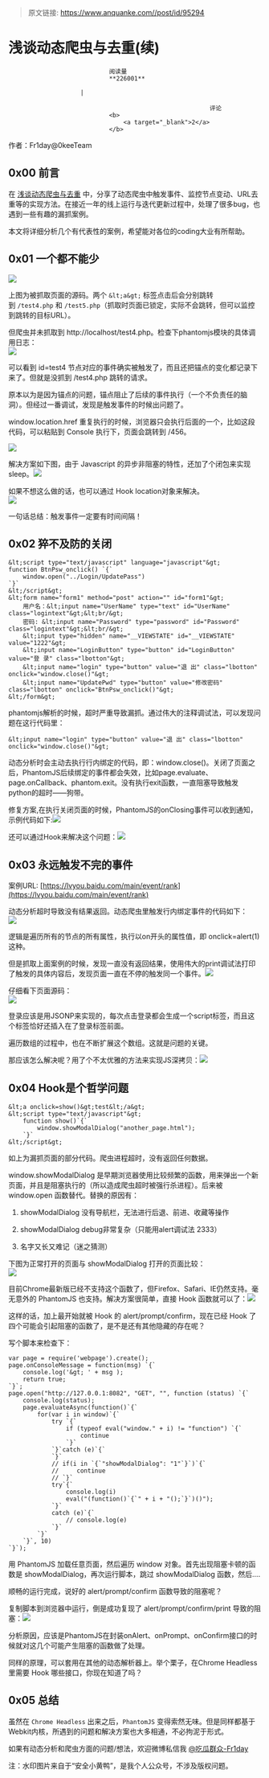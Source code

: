 > 原文链接: https://www.anquanke.com//post/id/95294 


# 浅谈动态爬虫与去重(续)


                                阅读量   
                                **226001**
                            
                        |
                        
                                                            评论
                                <b>
                                    <a target="_blank">2</a>
                                </b>
                                                                                    



作者：Fr1day@0keeTeam

## 0x00 前言

在 [浅谈动态爬虫与去重](http://bobao.360.cn/learning/detail/3391.html) 中，分享了动态爬虫中触发事件、监控节点变动、URL去重等的实现方法。在接近一年的线上运行与迭代更新过程中，处理了很多bug，也遇到一些有趣的漏抓案例。

本文将详细分析几个有代表性的案例，希望能对各位的coding大业有所帮助。



## 0x01 一个都不能少

[![](https://p4.ssl.qhimg.com/t01fd29450f5ab28c6d.jpg)](https://p4.ssl.qhimg.com/t01fd29450f5ab28c6d.jpg)

上图为被抓取页面的源码。两个 `&lt;a&gt;` 标签点击后会分别跳转到 `/test4.php` 和 `/test5.php`（抓取时页面已锁定，实际不会跳转，但可以监控到跳转的目标URL）。

但爬虫并未抓取到 http://localhost/test4.php。检查下phantomjs模块的具体调用日志：<br>[![](https://p4.ssl.qhimg.com/t01aa40469f47d7bf3b.jpg)](https://p4.ssl.qhimg.com/t01aa40469f47d7bf3b.jpg)

可以看到 id=test4 节点对应的事件确实被触发了，而且还把锚点的变化都记录下来了。但就是没抓到 /test4.php 跳转的请求。

原本以为是因为锚点的问题，锚点阻止了后续的事件执行（一个不负责任的脑洞）。但经过一番调试，发现是触发事件的时候出问题了。

window.location.href 重复执行的时候，浏览器只会执行后面的一个，比如这段代码，可以粘贴到 Console 执行下，页面会跳转到 /456。

[![](https://p5.ssl.qhimg.com/t013c761b8a7a0d0aed.jpg)](https://p5.ssl.qhimg.com/t013c761b8a7a0d0aed.jpg)

解决方案如下图，由于 Javascript 的异步非阻塞的特性，还加了个闭包来实现 sleep。[![](https://p1.ssl.qhimg.com/t0140a7cf736056f8cd.jpg)](https://p1.ssl.qhimg.com/t0140a7cf736056f8cd.jpg)

如果不想这么做的话，也可以通过 Hook location对象来解决。<br>[![](https://p5.ssl.qhimg.com/t01c461c8885051e7f1.jpg)](https://p5.ssl.qhimg.com/t01c461c8885051e7f1.jpg)

一句话总结：触发事件一定要有时间间隔！

## 0x02 猝不及防的关闭

```
&lt;script type="text/javascript" language="javascript"&gt;
function BtnPsw_onclick() `{`
    window.open("../Login/UpdatePass")
`}` 
&lt;/script&gt;
&lt;form name="form1" method="post" action="" id="form1"&gt;
    用户名：&lt;input name="UserName" type="text" id="UserName" class="logintext"&gt;&lt;br/&gt;
    密码: &lt;input name="Password" type="password" id="Password" class="logintext"&gt;&lt;br/&gt;
    &lt;input type="hidden" name="__VIEWSTATE" id="__VIEWSTATE" value="1222"&gt;
    &lt;input name="LoginButton" type="button" id="LoginButton" value="登 录" class="lbotton"&gt;
    &lt;input name="login" type="button" value="退 出" class="lbotton" onclick="window.close()"&gt;
    &lt;input name="UpdatePwd" type="button" value="修改密码" class="lbotton" onclick="BtnPsw_onclick()"&gt;
&lt;/form&gt;
```

phantomjs解析的时候，超时严重导致漏抓。通过伟大的注释调试法，可以发现问题在这行代码里：

```
&lt;input name="login" type="button" value="退 出" class="lbotton" onclick="window.close()"&gt;
```

动态分析时会主动去执行行内绑定的代码，即：window.close()。关闭了页面之后，PhantomJS后续绑定的事件都会失效，比如page.evaluate、page.onCallback、phantom.exit。没有执行exit函数，一直阻塞导致触发python的超时——狗带。

修复方案,在执行关闭页面的时候，PhantomJS的onClosing事件可以收到通知，示例代码如下:[![](https://p4.ssl.qhimg.com/t012463ed10996a78da.jpg)](https://p4.ssl.qhimg.com/t012463ed10996a78da.jpg)

还可以通过Hook来解决这个问题：[![](https://p2.ssl.qhimg.com/t01a237bee46ddf3242.jpg)](https://p2.ssl.qhimg.com/t01a237bee46ddf3242.jpg)

## 0x03 永远触发不完的事件

案例URL: [https://lvyou.baidu.com/main/event/rank](https://lvyou.baidu.com/main/event/rank)

动态分析超时导致没有结果返回。动态爬虫里触发行内绑定事件的代码如下：<br>[![](https://p2.ssl.qhimg.com/t0120ae7b29465915ca.jpg)](https://p2.ssl.qhimg.com/t0120ae7b29465915ca.jpg)

逻辑是遍历所有的节点的所有属性，执行以on开头的属性值，即 onclick=alert(1) 这种。

但是抓取上面案例的时候，发现一直没有返回结果，使用伟大的print调试法打印了触发的具体内容后，发现页面一直在不停的触发同一个事件。[![](https://p5.ssl.qhimg.com/t012a384d8d6c228761.jpg)](https://p5.ssl.qhimg.com/t012a384d8d6c228761.jpg)

仔细看下页面源码：<br>[![](https://p0.ssl.qhimg.com/t01cd343d81a41c4e84.jpg)](https://p0.ssl.qhimg.com/t01cd343d81a41c4e84.jpg)

登录应该是用JSONP来实现的，每次点击登录都会生成一个script标签，而且这个标签恰好还插入在了登录标签前面。

遍历数组的过程中，也在不断扩展这个数组。这就是问题的关键。

那应该怎么解决呢？用了个不太优雅的方法来实现JS深拷贝：[![](https://p3.ssl.qhimg.com/t014fc2cb1c5012aca2.jpg)](https://p3.ssl.qhimg.com/t014fc2cb1c5012aca2.jpg)

## 0x04 Hook是个哲学问题

```
&lt;a onclick=show()&gt;test&lt;/a&gt;
&lt;script type="text/javascript"&gt;
    function show()`{`
        window.showModalDialog("another_page.html");
    `}`
&lt;/script&gt;

```

如上为漏抓页面的部分代码。爬虫进程超时，没有返回任何数据。

window.showModalDialog 是早期浏览器使用比较频繁的函数，用来弹出一个新页面，并且是阻塞执行的（所以造成爬虫超时被强行杀进程）。后来被 window.open 函数替代。替换的原因有：

1. showModalDialog 没有导航栏，无法进行后退、前进、收藏等操作

2. showModalDialog debug非常复杂（只能用alert调试法 2333）

3. 名字又长又难记（迷之猜测）

下图为正常打开的页面与 showModalDialog 打开的页面比较：<br>[![](https://p1.ssl.qhimg.com/t017ab84fa7d89a3502.jpg)](https://p1.ssl.qhimg.com/t017ab84fa7d89a3502.jpg)

目前Chrome最新版已经不支持这个函数了，但Firefox、Safari、IE仍然支持。毫无意外的 PhantomJS 也支持。解决方案很简单，直接 Hook 函数就可以了：[![](https://p2.ssl.qhimg.com/t01f64283df5139cb7b.jpg)](https://p2.ssl.qhimg.com/t01f64283df5139cb7b.jpg)

这样的话，加上最开始就被 Hook 的 alert/prompt/confirm，现在已经 Hook 了四个可能会引起阻塞的函数了，是不是还有其他隐藏的存在呢？

写个脚本来检查下：

```
var page = require('webpage').create();
page.onConsoleMessage = function(msg) `{`
    console.log('&gt; ' + msg );
    return true;
`}`;
page.open("http://127.0.0.1:8082", "GET", "", function (status) `{`
    console.log(status);
    page.evaluateAsync(function()`{`
        for(var i in window)`{`
            try `{`
                if (typeof eval("window." + i) != "function") `{`
                    continue
                `}`
            `}`catch (e)`{`
            `}`
            // if(i in `{`"showModalDialog": "1"`}`)`{`
            //     continue
            // `}`
            try`{`
                console.log(i)
                eval("(function()`{`" + i + "();`}`)()");
            `}`
            catch (e)`{`
                // console.log(e)
            `}`
        `}`
    `}`, 10)
`}`);
```

用 PhantomJS 加载任意页面，然后遍历 window 对象。首先出现阻塞卡顿的函数是 showModalDialog，再次运行脚本，跳过 showModalDialog 函数，然后….

顺畅的运行完成，说好的 alert/prompt/confirm 函数导致的阻塞呢？

复制脚本到浏览器中运行，倒是成功复现了 alert/prompt/confirm/print 导致的阻塞：[![](https://p2.ssl.qhimg.com/t010d6d3f99b0446141.jpg)](https://p2.ssl.qhimg.com/t010d6d3f99b0446141.jpg)

分析原因，应该是PhantomJS在封装onAlert、onPrompt、onConfirm接口的时候就对这几个可能产生阻塞的函数做了处理。

同样的原理，可以套用在其他的动态解析器上。举个栗子，在Chrome Headless里需要 Hook 哪些接口，你现在知道了吗？

## 0x05 总结

虽然在 `Chrome Headless` 出来之后，`PhantomJS` 变得索然无味。但是同样都基于Webkit内核，所遇到的问题和解决方案也大多相通，不必拘泥于形式。

如果有动态分析和爬虫方面的问题/想法，欢迎微博私信我 [@吃瓜群众-Fr1day](https://weibo.com/3312659624)

注：水印图片来自于“安全小黄鸭”，是我个人公众号，不涉及版权问题。
